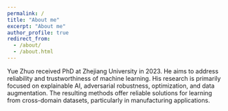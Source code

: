```yaml
---
permalink: /
title: "About me"
excerpt: "About me"
author_profile: true
redirect_from: 
  - /about/
  - /about.html
---
```


Yue Zhuo received PhD at Zhejiang University in 2023. He aims to address reliability and trustworthiness of machine learning. His research is primarily focused on explainable AI, adversarial robustness, optimization, and data augmentation. The resulting methods offer reliable solutions for learning from cross-domain datasets, particularly in manufacturing applications. 
